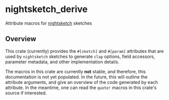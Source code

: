# nightsketch_derive
Attribute macros for [nightsketch](../sketch) sketches

## Overview
This crate (currently) provides the `#[sketch]` and `#[param]` attributes
that are used by `nightsketch` sketches to generate `clap` options, field
accessors, parameter metadata, and other implementation details.

The macros in this crate are currently **not** stable, and therefore, this
documentation is not yet populated.  In the future, this will outline the
attribute arguments, and give an overview of the code generated by each
attribute.  In the meantime, one can read the `quote!` macros in this crate's
source if interested.
